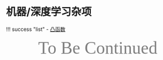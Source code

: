 # 机器/深度学习杂项

!!! success "list"
    - [凸函数](Convex-function.md)

<center><font face="JetBrains Mono" color=grey size=18>To Be Continued</font></center>